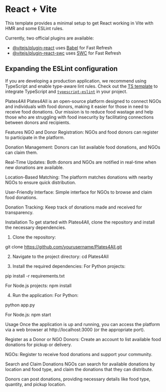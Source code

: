 # React + Vite

This template provides a minimal setup to get React working in Vite with HMR and some ESLint rules.

Currently, two official plugins are available:

- [@vitejs/plugin-react](https://github.com/vitejs/vite-plugin-react/blob/main/packages/plugin-react/README.md) uses [Babel](https://babeljs.io/) for Fast Refresh
- [@vitejs/plugin-react-swc](https://github.com/vitejs/vite-plugin-react-swc) uses [SWC](https://swc.rs/) for Fast Refresh

## Expanding the ESLint configuration

If you are developing a production application, we recommend using TypeScript and enable type-aware lint rules. Check out the [TS template](https://github.com/vitejs/vite/tree/main/packages/create-vite/template-react-ts) to integrate TypeScript and [`typescript-eslint`](https://typescript-eslint.io) in your project.

Plates4All
Plates4All is an open-source platform designed to connect NGOs and individuals with food donors, making it easier for those in need to receive food donations. Our mission is to reduce food wastage and help those who are struggling with food insecurity by facilitating connections between donors and recipients.

Features
NGO and Donor Registration: NGOs and food donors can register to participate in the platform.

Donation Management: Donors can list available food donations, and NGOs can claim them.

Real-Time Updates: Both donors and NGOs are notified in real-time when new donations are available.

Location-Based Matching: The platform matches donations with nearby NGOs to ensure quick distribution.

User-Friendly Interface: Simple interface for NGOs to browse and claim food donations.

Donation Tracking: Keep track of donations made and received for transparency.

Installation
To get started with Plates4All, clone the repository and install the necessary dependencies.

1. Clone the repository:

git clone https://github.com/yourusername/Plates4All.git

2. Navigate to the project directory:
cd Plates4All

4. Install the required dependencies:
For Python projects:


pip install -r requirements.txt

For Node.js projects:
npm install

4. Run the application:
For Python:

python app.py

For Node.js:
npm start

Usage
Once the application is up and running, you can access the platform via a web browser at http://localhost:3000 (or the appropriate port).

Register as a Donor or NGO
Donors: Create an account to list available food donations for pickup or delivery.

NGOs: Register to receive food donations and support your community.

Search and Claim Donations
NGOs can search for available donations by location and food type, and claim the donations that they can distribute.

Donors can post donations, providing necessary details like food type, quantity, and pickup location.
